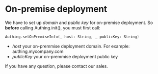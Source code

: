 # On-premise deployment

<LastUpdated/>

We have to set up *domain* and *public key* for on-premise deployment. So **before** calling Authing.init(), you must first call:
```swift
Authing.setOnPremiseInfo(_ host: String, _ publicKey: String)
```

- *host* your on-premmise deployment domain. For example: authing.mycompany.com
- *publicKey* your on-premmise deployment public key

If you have any question, please contact our sales.
